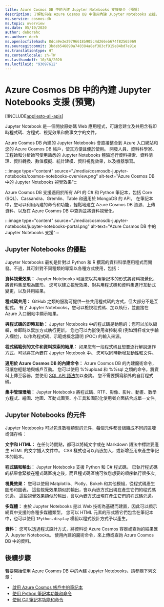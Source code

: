 ```yaml
---
title: Azure Cosmos DB 中的內建 Jupyter Notebooks 支援簡介 (預覽)
description: 了解如何在 Azure Cosmos DB 中使用內建 Jupyter Notebooks 支援，以互動方式執行查詢。
ms.service: cosmos-db
ms.topic: overview
ms.date: 05/19/2020
author: deborahc
ms.author: dech
ms.openlocfilehash: 8dca9e3e29796618b905c4d266eb674f82565969
ms.sourcegitcommit: 3bdeb546890a740384a8ef383cf915e84bd7e91e
ms.translationtype: HT
ms.contentlocale: zh-TW
ms.lasthandoff: 10/30/2020
ms.locfileid: "93097612"
---
```

# <a name="built-in-jupyter-notebooks-support-in-azure-cosmos-db-preview"></a>Azure Cosmos DB 中的內建 Jupyter Notebooks 支援 (預覽)
[!INCLUDE[appliesto-all-apis](includes/appliesto-all-apis.md)]

Jupyter Notebook 是一個開放原始碼 Web 應用程式，可讓您建立及共用含有即時程式碼、方程式、視覺效果和敘事文字的文件。 

Azure Cosmos DB 內建的 Jupyter Notebooks 會直接整合到 Azure 入口網站和您的 Azure Cosmos DB 帳戶，使其方便且便於使用。 開發人員、資料科學家、工程師和分析師可使用熟悉的 Jupyter Notebooks 體驗進行資料探索、資料清理、資料轉換、數值模擬、統計建模、資料視覺效果，以及機器學習。

:::image type="content" source="./media/cosmosdb-jupyter-notebooks/cosmos-notebooks-overview.png" alt-text="Azure Cosmos DB 中的 Jupyter Notebooks 視覺效果":::

Azure Cosmos DB 支援適用於所有 API 的 C# 和 Python 筆記本，包括 Core (SQL)、Cassandra、Gremlin、Table 和適用於 MongoDB 的 API。 在筆記本中，您可以利用內建的命令和功能，輕鬆地建立 Azure Cosmos DB 資源、上傳資料，以及在 Azure Cosmos DB 中查詢並將資料視覺化。 

:::image type="content" source="./media/cosmosdb-jupyter-notebooks/jupyter-notebooks-portal.png" alt-text="Azure Cosmos DB 中的 Jupyter Notebooks 支援":::

## <a name="benefits-of-jupyter-notebooks"></a>Jupyter Notebooks 的優點

Jupyter Notebooks 最初是針對以 Python 和 R 撰寫的資料科學應用程式而開發。不過，其可針對不同種類的專案以各種方式使用，包括：

**資料視覺效果：** Jupyter Notebooks 可讓您以共用筆記本的形式將資料視覺化，將資料集呈現為圖形。 您可以建立視覺效果、對共用程式碼和資料集進行互動式變更，以及共用結果。

**程式碼共用：** GitHub 之類的服務可提供一些共用程式碼的方式，但大部分不是互動式。 有了 Jupyter Notebooks，您可以檢視程式碼、加以執行，並直接在 Azure 入口網站中顯示結果。

**與程式碼的即時互動：** Jupyter Notebooks 中的程式碼是動態的；您可以加以編輯，並即時以累加方式執行更新。 您也可以內嵌使用者控制項 (例如滑杆或文字輸入欄位)，以作為程式碼、示範或概念證明 (POC) 的輸入來源。

**程式碼範例的文件和資料探索的結果：** 如果您有一段程式碼且想要逐行解說運作方式，可以將其內嵌在 Jupyter Notebook 中。 您可以同時新增互動性和文件。

**適用於 Azure Cosmos DB 的內建命令：** Azure Cosmos DB 的內建魔術命令，可讓您輕鬆地與帳戶互動。 您可以使用 %%upload 和 %%sql 之類的命令，將資料上傳至容器，並使用 [SQL API 語法](sql-query-getting-started.md)加以查詢。 您不需要撰寫額外的自訂程式碼。

**集中管理環境：** Jupyter Notebooks 將程式碼、RTF、影像、影片、動畫、數學方程式、繪圖、地圖、互動式圖表、小工具和圖形化使用者介面結合成單一文件。

## <a name="components-of-a-jupyter-notebook"></a>Jupyter Notebooks 的元件

Jupyter Notebooks 可以包含數種類型的元件，每個元件都會組織成不同的區塊或儲存格：

**文字和 HTML：** 在任何時間點，都可以將純文字或在 Markdown 語法中標註要產生 HTML 的文字插入文件中。 CSS 樣式也可以內嵌加入，或新增至用來產生筆記本的範本。

**程式碼和輸出：** Jupyter Notebooks 支援 Python 和 C# 程式碼。 已執行程式碼的結果會緊接在程式碼區塊之後，而且程式碼區塊可依您想要的順序執行很多次。

**視覺效果：** 您可以使用 Matplotlib、Plotly、Bokeh 和其他模組，從程式碼產生圖形和圖表。 這些視覺效果類似於輸出，會以內嵌方式出現在產生它們的程式碼旁邊。 這些視覺效果類似於輸出，會以內嵌方式出現在產生它們的程式碼旁邊。

**多媒體：** 由於 Jupyter Notebooks 是以 Web 技術為基礎而建置，因此可以顯示網頁中支援的各種多媒體類型。 您可以 HTML 元素的形式將它們包含在筆記本中，也可以使用 `IPython.display` 模組以程式設計方式予以產生。

**資料：** 您可以透過程式設計方式，將資料從 Azure Cosmos 容器或查詢的結果匯入 Jupyter Notebooks。 使用內建的魔術命令，來上傳或查詢 Azure Cosmos DB 中的資料。 

## <a name="next-steps"></a>後續步驟

若要開始使用 Azure Cosmos DB 中的內建 Jupyter Notebooks，請參閱下列文章：

* [啟用 Azure Cosmos 帳戶中的筆記本](enable-notebooks.md)
* [使用 Python 筆記本功能和命令](use-python-notebook-features-and-commands.md)
* [使用 C# 筆記本功能和命令](use-csharp-notebook-features-and-commands.md)
